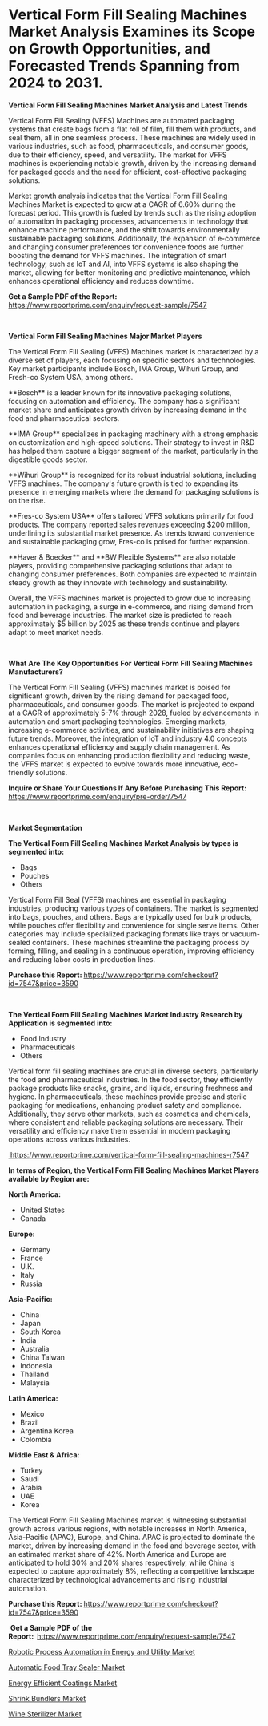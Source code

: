 <p><h1>Vertical Form Fill Sealing Machines Market Analysis Examines its Scope on Growth Opportunities, and Forecasted Trends Spanning from 2024 to 2031.</h1></p><p><strong>Vertical Form Fill Sealing Machines Market Analysis and Latest Trends</strong></p>
<p><p>Vertical Form Fill Sealing (VFFS) Machines are automated packaging systems that create bags from a flat roll of film, fill them with products, and seal them, all in one seamless process. These machines are widely used in various industries, such as food, pharmaceuticals, and consumer goods, due to their efficiency, speed, and versatility. The market for VFFS machines is experiencing notable growth, driven by the increasing demand for packaged goods and the need for efficient, cost-effective packaging solutions.</p><p>Market growth analysis indicates that the Vertical Form Fill Sealing Machines Market is expected to grow at a CAGR of 6.60% during the forecast period. This growth is fueled by trends such as the rising adoption of automation in packaging processes, advancements in technology that enhance machine performance, and the shift towards environmentally sustainable packaging solutions. Additionally, the expansion of e-commerce and changing consumer preferences for convenience foods are further boosting the demand for VFFS machines. The integration of smart technology, such as IoT and AI, into VFFS systems is also shaping the market, allowing for better monitoring and predictive maintenance, which enhances operational efficiency and reduces downtime.</p></p>
<p><strong>Get a Sample PDF of the Report:&nbsp;</strong> <a href="https://www.reportprime.com/enquiry/request-sample/7547?utm_campaign=83&utm_medium=2&utm_source=Github&utm_content=ia&utm_term=25112024&utm_id=vertical-form-fill-sealing-machines">https://www.reportprime.com/enquiry/request-sample/7547</a></p>
<p>&nbsp;</p>
<p><strong>Vertical Form Fill Sealing Machines Major Market Players</strong></p>
<p><p>The Vertical Form Fill Sealing (VFFS) Machines market is characterized by a diverse set of players, each focusing on specific sectors and technologies. Key market participants include Bosch, IMA Group, Wihuri Group, and Fresh-co System USA, among others.</p><p>**Bosch** is a leader known for its innovative packaging solutions, focusing on automation and efficiency. The company has a significant market share and anticipates growth driven by increasing demand in the food and pharmaceutical sectors. </p><p>**IMA Group** specializes in packaging machinery with a strong emphasis on customization and high-speed solutions. Their strategy to invest in R&D has helped them capture a bigger segment of the market, particularly in the digestible goods sector.</p><p>**Wihuri Group** is recognized for its robust industrial solutions, including VFFS machines. The company's future growth is tied to expanding its presence in emerging markets where the demand for packaging solutions is on the rise.</p><p>**Fres-co System USA** offers tailored VFFS solutions primarily for food products. The company reported sales revenues exceeding $200 million, underlining its substantial market presence. As trends toward convenience and sustainable packaging grow, Fres-co is poised for further expansion.</p><p>**Haver & Boecker** and **BW Flexible Systems** are also notable players, providing comprehensive packaging solutions that adapt to changing consumer preferences. Both companies are expected to maintain steady growth as they innovate with technology and sustainability.</p><p>Overall, the VFFS machines market is projected to grow due to increasing automation in packaging, a surge in e-commerce, and rising demand from food and beverage industries. The market size is predicted to reach approximately $5 billion by 2025 as these trends continue and players adapt to meet market needs.</p></p>
<p>&nbsp;</p>
<p><strong>What Are The Key Opportunities For Vertical Form Fill Sealing Machines Manufacturers?</strong></p>
<p><p>The Vertical Form Fill Sealing (VFFS) machines market is poised for significant growth, driven by the rising demand for packaged food, pharmaceuticals, and consumer goods. The market is projected to expand at a CAGR of approximately 5-7% through 2028, fueled by advancements in automation and smart packaging technologies. Emerging markets, increasing e-commerce activities, and sustainability initiatives are shaping future trends. Moreover, the integration of IoT and industry 4.0 concepts enhances operational efficiency and supply chain management. As companies focus on enhancing production flexibility and reducing waste, the VFFS market is expected to evolve towards more innovative, eco-friendly solutions.</p></p>
<p><strong>Inquire or Share Your Questions If Any Before Purchasing This Report:</strong> <a href="https://www.reportprime.com/enquiry/pre-order/7547?utm_campaign=83&utm_medium=2&utm_source=Github&utm_content=ia&utm_term=25112024&utm_id=vertical-form-fill-sealing-machines">https://www.reportprime.com/enquiry/pre-order/7547</a></p>
<p>&nbsp;</p>
<p><strong>Market Segmentation</strong></p>
<p><strong>The Vertical Form Fill Sealing Machines Market Analysis by types is segmented into:</strong></p>
<p><ul><li>Bags</li><li>Pouches</li><li>Others</li></ul></p>
<p><p>Vertical Form Fill Seal (VFFS) machines are essential in packaging industries, producing various types of containers. The market is segmented into bags, pouches, and others. Bags are typically used for bulk products, while pouches offer flexibility and convenience for single serve items. Other categories may include specialized packaging formats like trays or vacuum-sealed containers. These machines streamline the packaging process by forming, filling, and sealing in a continuous operation, improving efficiency and reducing labor costs in production lines.</p></p>
<p><strong>Purchase this Report:&nbsp;</strong><a href="https://www.reportprime.com/checkout?id=7547&price=3590&utm_campaign=83&utm_medium=2&utm_source=Github&utm_content=ia&utm_term=25112024&utm_id=vertical-form-fill-sealing-machines">https://www.reportprime.com/checkout?id=7547&price=3590</a></p>
<p>&nbsp;</p>
<p><strong>The Vertical Form Fill Sealing Machines Market Industry Research by Application is segmented into:</strong></p>
<p><ul><li>Food Industry</li><li>Pharmaceuticals</li><li>Others</li></ul></p>
<p><p>Vertical form fill sealing machines are crucial in diverse sectors, particularly the food and pharmaceutical industries. In the food sector, they efficiently package products like snacks, grains, and liquids, ensuring freshness and hygiene. In pharmaceuticals, these machines provide precise and sterile packaging for medications, enhancing product safety and compliance. Additionally, they serve other markets, such as cosmetics and chemicals, where consistent and reliable packaging solutions are necessary. Their versatility and efficiency make them essential in modern packaging operations across various industries.</p></p>
<p><a href="https://www.reportprime.com/vertical-form-fill-sealing-machines-r7547?utm_campaign=83&utm_medium=2&utm_source=Github&utm_content=ia&utm_term=25112024&utm_id=vertical-form-fill-sealing-machines">&nbsp;https://www.reportprime.com/vertical-form-fill-sealing-machines-r7547</a></p>
<p><strong>In terms of Region, the Vertical Form Fill Sealing Machines Market Players available by Region are:</strong></p>
<p>
    <p> <strong> North America: </strong>
        <ul>
            <li>United States</li>
            <li>Canada</li>
        </ul>
        </p> 
    <p> <strong> Europe: </strong>
        <ul>
            <li>Germany</li>
            <li>France</li>
            <li>U.K.</li>
            <li>Italy</li>
            <li>Russia</li>
        </ul>
        </p> 
    <p> <strong> Asia-Pacific: </strong>
        <ul>
            <li>China</li>
            <li>Japan</li>
            <li>South Korea</li>
            <li>India</li>
            <li>Australia</li>
            <li>China Taiwan</li>
            <li>Indonesia</li>
            <li>Thailand</li>
            <li>Malaysia</li>
        </ul>
        </p> 
    <p> <strong> Latin America: </strong>
        <ul>
            <li>Mexico</li>
            <li>Brazil</li>
            <li>Argentina Korea</li>
            <li>Colombia</li>
        </ul>
        </p> 
    <p> <strong> Middle East & Africa: </strong>
        <ul>
            <li>Turkey</li>
            <li>Saudi</li>
            <li>Arabia</li>
            <li>UAE</li>
            <li>Korea</li>
        </ul>
    </p>
    </p>
<p><p>The Vertical Form Fill Sealing Machines market is witnessing substantial growth across various regions, with notable increases in North America, Asia-Pacific (APAC), Europe, and China. APAC is projected to dominate the market, driven by increasing demand in the food and beverage sector, with an estimated market share of 42%. North America and Europe are anticipated to hold 30% and 20% shares respectively, while China is expected to capture approximately 8%, reflecting a competitive landscape characterized by technological advancements and rising industrial automation.</p></p>
<p><strong>Purchase this Report: </strong><a href="https://www.reportprime.com/checkout?id=7547&price=3590&utm_campaign=83&utm_medium=2&utm_source=Github&utm_content=ia&utm_term=25112024&utm_id=vertical-form-fill-sealing-machines">https://www.reportprime.com/checkout?id=7547&price=3590</a></p>
<p>&nbsp;<strong>Get a Sample PDF of the Report:&nbsp;&nbsp;</strong><a href="https://www.reportprime.com/enquiry/request-sample/7547?utm_campaign=83&utm_medium=2&utm_source=Github&utm_content=ia&utm_term=25112024&utm_id=vertical-form-fill-sealing-machines">https://www.reportprime.com/enquiry/request-sample/7547</a></p>
<p><strong></strong></p>
<p><p><a href="https://issuu.com/reportprime-2/docs/robotic-process-automation-in-energ_74297baf9ff590?utm_campaign=83&utm_medium=2&utm_source=Github&utm_content=ia&utm_term=25112024&utm_id=vertical-form-fill-sealing-machines">Robotic Process Automation in Energy and Utility Market</a></p><p><a href="https://github.com/HobertDavis43/Market-Research-Report-List-1/blob/main/automatic-food-tray-sealer-market.md?utm_campaign=83&utm_medium=2&utm_source=Github&utm_content=ia&utm_term=25112024&utm_id=vertical-form-fill-sealing-machines">Automatic Food Tray Sealer Market</a></p><p><a href="https://www.linkedin.com/pulse/energy-efficient-coatings-market-global-analysis-trends-forecasts-wziwc?utm_campaign=83&utm_medium=2&utm_source=Github&utm_content=ia&utm_term=25112024&utm_id=vertical-form-fill-sealing-machines">Energy Efficient Coatings Market</a></p><p><a href="https://www.linkedin.com/pulse/shrink-bundlers-sector-surge-59-growth-roadmap-2031-klxuf?utm_campaign=83&utm_medium=2&utm_source=Github&utm_content=ia&utm_term=25112024&utm_id=vertical-form-fill-sealing-machines">Shrink Bundlers Market</a></p><p><a href="https://github.com/AshikRahman991/Market-Research-Report-List-1/blob/main/wine-sterilizer-market.md?utm_campaign=83&utm_medium=2&utm_source=Github&utm_content=ia&utm_term=25112024&utm_id=vertical-form-fill-sealing-machines">Wine Sterilizer Market</a></p></p>